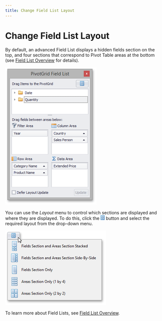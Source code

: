 ```yaml
---
title: Change Field List Layout
---
```

# Change Field List Layout
By default, an advanced Field List displays a hidden fields section on the top, and four sections that correspond to Pivot Table areas at the bottom (see [Field List Overview](../field-list-overview.md) for details).

![EU_XtraPivotGrid_FieldListExcel](../../../images/img13517.png)

You can use the _Layout_ menu to control which sections are displayed and where they are displayed. To do this, click the ![EU_XtraPivotGrid_LayoutButton](../../../images/img13531.png) button and select the required layout from the drop-down menu.

![EU_XtraPivotGrid_FieldListLayout](../../../images/img13529.png)

To learn more about Field Lists, see [Field List Overview](../field-list-overview.md).